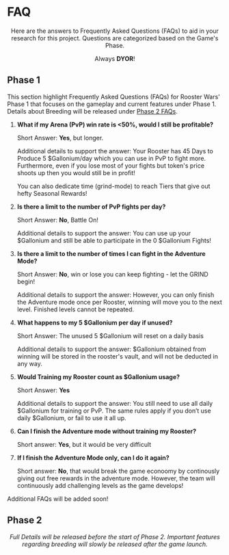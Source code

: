 # **FAQ**

<center>
Here are the answers to Frequently Asked Questions (FAQs) to aid in your research for this project. Questions are categorized based on the Game's Phase.

Always **DYOR**!

</center>

## **Phase 1**

This section highlight Frequently Asked Questions (FAQs) for Rooster Wars' Phase 1 that focuses on the gameplay and current features under Phase 1. Details about Breeding will be released under [Phase 2 FAQs](faq.md#phase-2).

1.  **What if my Arena (PvP) win rate is <50%, would I still be profitable?**

    Short Answer: **Yes**, but longer.

    Additional details to support the answer: Your Rooster has 45 Days to Produce 5 $Gallonium/day which you can use in PvP to fight more. Furthermore, even if you lose most of your fights but token's price shoots up then you would still be in profit!

    You can also dedicate time (grind-mode) to reach Tiers that give out hefty Seasonal Rewards!

2.  **Is there a limit to the number of PvP fights per day?**

    Short Answer: **No**, Battle On!

    Additional details to support the answer: You can use up your $Gallonium and still be able to participate in the 0 $Gallonium Fights!

3.  **Is there a limit to the number of times I can fight in the Adventure Mode?**

    Short Answer: **No**, win or lose you can keep fighting - let the GRIND begin!

    Additional details to support the answer: However, you can only finish the Adventure mode once per Rooster, winning will move you to the next level. Finished levels cannot be repeated.

4.  **What happens to my 5 $Gallonium per day if unused?**

    Short Answer: The unused 5 $Gallonium will reset on a daily basis

    Additional details to support the answer: $Gallonium obtained from winning will be stored in the rooster's vault, and will not be deducted in any way.

5.  **Would Training my Rooster count as $Gallonium usage?**

    Short Answer: **Yes**

    Additional details to support the answer: You still need to use all daily $Gallonium for training or PvP. The same rules apply if you don’t use daily $Gallonium, or fail to use it all up.

6.  **Can I finish the Adventure mode without training my Rooster?**

    Short answer: **Yes**, but it would be very difficult

7.  **If I finish the Adventure Mode only, can I do it again?**

    Short answer: **No**, that would break the game econoomy by continously giving out free rewards in the adventure mode. However, the team will continuously add challenging levels as the game develops!

Additional FAQs will be added soon!

## **Phase 2**

<center>

_Full Details will be released before the start of Phase 2. Important features regarding breeding will slowly be released after the game launch._

<center>
